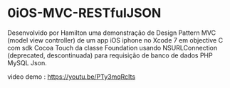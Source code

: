 # 0iOS-MVC-RESTfulJSON

Desenvolvido por Hamilton uma demonstração de Design Pattern MVC (model view controller) de um app iOS iphone no Xcode 7
em objective C com sdk Cocoa Touch da classe Foundation usando NSURLConnection (deprecated, descontinuada) para requisição 
de banco de dados PHP MySQL Json.

video demo : https://youtu.be/PTy3mqRcIts
